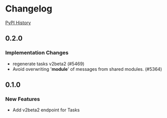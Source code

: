 # Changelog

[PyPI History][1]

[1]: https://pypi.org/project/google-cloud-tasks/#history

## 0.2.0

### Implementation Changes
- regenerate tasks v2beta2 (#5469)
- Avoid overwriting '__module__' of messages from shared modules. (#5364)

## 0.1.0

### New Features
- Add v2beta2 endpoint for Tasks

